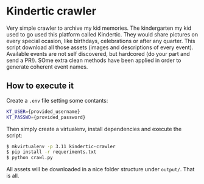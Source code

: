 # Kindertic crawler

Very simple crawler to archive my kid memories. The kindergarten my kid used to go used this platform called Kindertic. They would share pictures on every special ocasion, like birthdays, celebrations or after any quarter.
This script download all those assets (images and descriptions of every event). Available events are not self discovered, but hardcored (do your part and send a PR!). SOme extra clean methods have been applied in order to generate coherent event names.

## How to execute it

Create a `.env` file setting some contants:

```bash
KT_USER={provided_username}
KT_PASSWD={provided_password}
```

Then simply create a virtualenv, install dependencies and execute the script:

```bash
$ mkvirtualenv -p 3.11 kindertic-crawler
$ pip install -r requeriments.txt
$ python crawl.py
```

All assets will be downloaded in a nice folder structure under `output/`. That is all.
